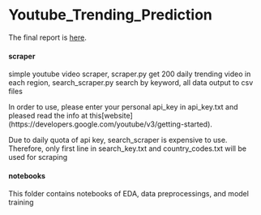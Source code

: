 # Youtube_Trending_Prediction

The final report is [here](./Report.pdf).

#### scraper

<p>simple youtube video scraper, scraper.py get 200 daily trending video in each region, search_scraper.py search by keyword, all data output to csv files</p>

<p>In order to use, please enter your personal api_key in api_key.txt and pleased read the info at this[website](https://developers.google.com/youtube/v3/getting-started).</p>

<p>Due to daily quota of api key, search_scraper is expensive to use. Therefore, only first line in search_key.txt and country_codes.txt will be used for scraping</p>

#### notebooks

This folder contains notebooks of EDA, data preprocessings, and model training
